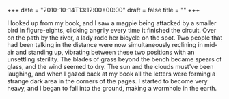 +++
date = "2010-10-14T13:12:00+00:00"
draft = false
title = ""
+++
<p>I looked up from my book, and I saw a magpie being attacked by a smaller bird in figure-eights, clicking angrily every time it finished the circuit. Over on the path by the river, a lady rode her bicycle on the spot. Two people that had been talking in the distance were now simultaneously reclining in mid-air and standing up, vibrating between these two positions with an unsettling sterility. The blades of grass beyond the bench became spears of glass, and the wind seemed to dry. The sun and the clouds must've been laughing, and when I gazed back at my book all the letters were forming a strange dark area in the corners of the pages. I started to become very heavy, and I began to fall into the ground, making a wormhole in the earth.</p> 
